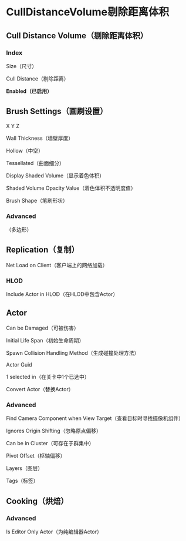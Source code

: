 # CullDistanceVolume剔除距离体积
## <b>Cull Distance Volume（剔除距离体积）</b>
### Index
Size（尺寸）
> 

Cull Distance（剔除距离）
> 

<b>Enabled（已启用）</b>

## <b>Brush Settings（画刷设置）</b>
X Y Z
> 

Wall Thickness（墙壁厚度）
> 

Hollow（中空）
> 

Tessellated（曲面细分）
> 

Display Shaded Volume（显示着色体积）
> 

Shaded Volume Opacity Value（着色体积不透明度值）
> 

Brush Shape（笔刷形状）
> 

### Advanced
（多边形）
> 

## <b>Replication（复制）</b>
Net Load on Client（客户端上的网络加载）
> 

### <b>HLOD</b>
Include Actor in HLOD（在HLOD中包含Actor）  
> 

## <b>Actor</b>
Can be Damaged（可被伤害）
> 

Initial Life Span（初始生命周期）
> 

Spawn Collision Handling Method（生成碰撞处理方法）
> 

Actor Guid
> 

1 selected in（在关卡中1个已选中）
> 

Convert Actor（替换Actor）
> 

### Advanced
Find Camera Component when View Target（查看目标时寻找摄像机组件）
> 

Ignores Origin Shifting（忽略原点偏移）
> 

Can be in Cluster（可存在于群集中）
> 

Pivot Offset（枢轴偏移）
> 

Layers（图层）
> 

Tags（标签）
> 

## <b>Cooking（烘焙）</b>
### Advanced
Is Editor Only Actor（为纯编辑器Actor）
> 